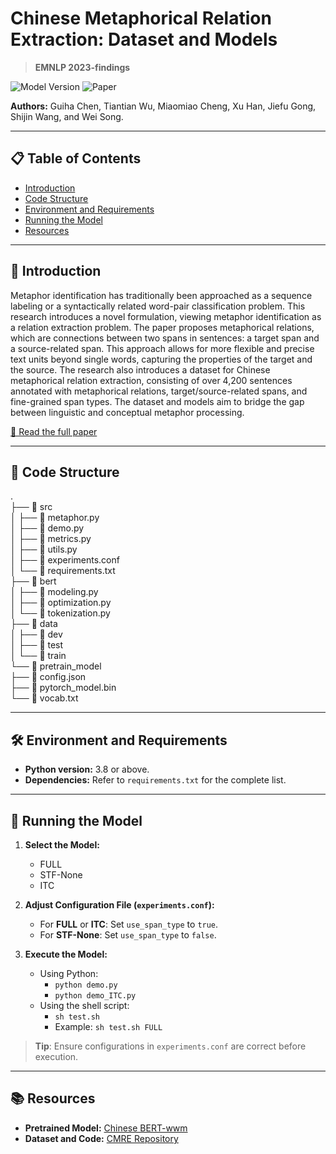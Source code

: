 # Chinese Metaphorical Relation Extraction: Dataset and Models
> **EMNLP 2023-findings**

![Model Version](https://img.shields.io/badge/Model-PyTorch-blue) ![Paper](https://img.shields.io/badge/Paper-EMNLP2023-green)

**Authors:** Guiha Chen, Tiantian Wu, Miaomiao Cheng, Xu Han, Jiefu Gong, Shijin Wang, and Wei Song.

---

## 📋 Table of Contents
- [Introduction](##introduction)
- [Code Structure](#code-structure)
- [Environment and Requirements](#environment-and-requirements)
- [Running the Model](#running-the-model)
- [Resources](#resources)


---

## 📌 Introduction

Metaphor identification has traditionally been approached as a sequence labeling or a syntactically related word-pair classification problem. This research introduces a novel formulation, viewing metaphor identification as a relation extraction problem. The paper proposes metaphorical relations, which are connections between two spans in sentences: a target span and a source-related span. This approach allows for more flexible and precise text units beyond single words, capturing the properties of the target and the source. The research also introduces a dataset for Chinese metaphorical relation extraction, consisting of over 4,200 sentences annotated with metaphorical relations, target/source-related spans, and fine-grained span types. The dataset and models aim to bridge the gap between linguistic and conceptual metaphor processing.

[📜 Read the full paper](https://myaidrive.com/6ABGmy6hsiYLDFTY/2312_chinese.pdf)

---

## 📂 Code Structure


.  
├── 📁 src  
│   ├── 📄 metaphor.py  
│   ├── 📄 demo.py  
│   ├── 📄 metrics.py  
│   ├── 📄 utils.py  
│   ├── 📄 experiments.conf  
│   └── 📄 requirements.txt  
├── 📁 bert  
│   ├── 📄 modeling.py  
│   ├── 📄 optimization.py  
│   └── 📄 tokenization.py  
├── 📁 data  
│   ├── 📁 dev  
│   ├── 📁 test  
│   └── 📁 train  
└── 📁 pretrain_model  
    ├── 📄 config.json  
    ├── 📄 pytorch_model.bin  
    └── 📄 vocab.txt  


---



## 🛠 Environment and Requirements

- **Python version:** 3.8 or above.
- **Dependencies:** Refer to `requirements.txt` for the complete list.

---

## 🚀 Running the Model

1. **Select the Model:** 
   - FULL
   - STF-None
   - ITC

2. **Adjust Configuration File (`experiments.conf`):** 
   - For **FULL** or **ITC**: Set `use_span_type` to `true`.
   - For **STF-None**: Set `use_span_type` to `false`.

3. **Execute the Model:** 
   - Using Python: 
     - `python demo.py`
     - `python demo_ITC.py`
   - Using the shell script:
     - `sh test.sh`
     - Example: `sh test.sh FULL`

> **Tip**: Ensure configurations in `experiments.conf` are correct before execution.

---

## 📚 Resources

- **Pretrained Model:** [Chinese BERT-wwm](https://github.com/ymcui/Chinese-BERT-wwm)
- **Dataset and Code:** [CMRE Repository](https://github.com/cnunlp/CMRE)

